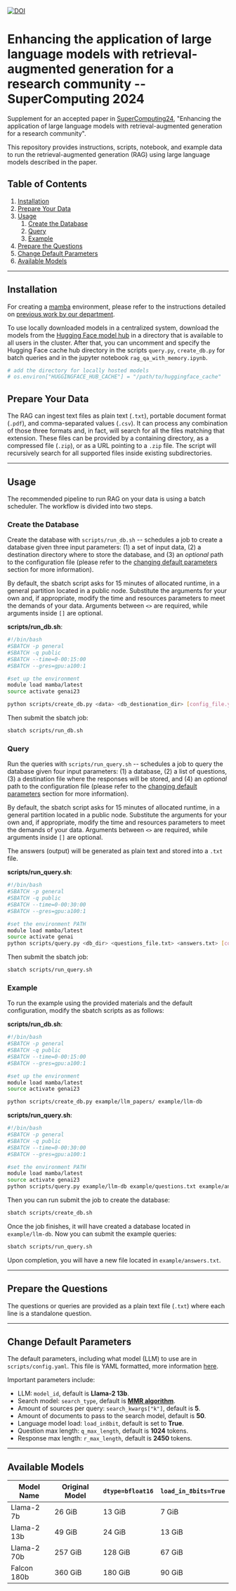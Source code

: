 [![DOI](https://zenodo.org/badge/839083910.svg)](https://zenodo.org/doi/10.5281/zenodo.13328765)

# Enhancing the application of large language models with retrieval-augmented generation for a research community -- SuperComputing 2024

Supplement for an accepted paper in [SuperComputing24](https://sc24.supercomputing.org/),
"Enhancing the application of large language models with retrieval-augmented generation for a research community".

This repository provides instructions, scripts, notebook, and example data to run
the retrieval-augmented generation (RAG) using large language models described in
the paper.

## Table of Contents
1. [Installation](#installation)
2. [Prepare Your Data](#prepare-your-data)
3. [Usage](#usage)
   1. [Create the Database](#create-the-database)
   2. [Query](#query)
   3. [Example](#example)
4. [Prepare the Questions](#prepare-the-questions)
5. [Change Default Parameters](#change-default-parameters)
6. [Available Models](#available-models)

---

## Installation

For creating a [mamba](https://mamba.readthedocs.io/en/latest/) environment, please
refer to the instructions detailed on [previous work by our department](https://github.com/jackfrost1411/HUST23-SC23-LLMs/tree/master?tab=readme-ov-file#installation-steps).

To use locally downloaded models in a centralized system, download the models from the
[Hugging Face model hub](https://huggingface.co/models) in a directory that is
available to all users in the cluster.
After that, you can uncomment and specify the Hugging Face cache hub directory in
the scripts `query.py`, `create_db.py` for batch queries and in the jupyter notebook
`rag_qa_with_memory.ipynb`.
   
```python {.numberLines startFrom="25"}
# add the directory for locally hosted models
# os.environ["HUGGINGFACE_HUB_CACHE"] = "/path/to/huggingface_cache"
```

## Prepare Your Data
The RAG can ingest text files as plain text (`.txt`), portable document format
(`.pdf`), and comma-separated values (`.csv`).
It can process any combination of those three formats and, in fact, will search
for all the files matching that extension.
These files can be provided by a containing directory, as a compressed file
(`.zip`), or as a URL pointing to a `.zip` file.
The script will recursively search for all supported files inside existing
subdirectories.

---

## Usage

The recommended pipeline to run RAG on your data is using a batch scheduler.
The workflow is divided into two steps.

### Create the Database

Create the database with `scripts/run_db.sh` -- schedules a job to create a
database given three input parameters: (1) a set of input data, (2) a destination
directory where to store the database, and (3) an *optional* path to the
configuration file (please refer to the [changing default parameters](#change-default-parameters)
section for more information).

By default, the sbatch script asks for 15 minutes of allocated runtime, in a general
partition located in a public node.
Substitute the arguments for your own and, if appropriate, modify the time and
resources parameters to meet the demands of your data.
Arguments between `<>` are required, while arguments inside `[]` are optional.

**scripts/run_db.sh**:
```bash {.numberLines}
#!/bin/bash
#SBATCH -p general
#SBATCH -q public
#SBATCH --time=0-00:15:00
#SBATCH --gres=gpu:a100:1

#set up the environment
module load mamba/latest
source activate genai23

python scripts/create_db.py <data> <db_destionation_dir> [config_file.yaml]
```

Then submit the sbatch job:
```bash {.numberLines}
sbatch scripts/run_db.sh
```

### Query

Run the queries with `scripts/run_query.sh` -- schedules a job to query the
database given four input parameters: (1) a database, (2) a list of questions,
(3) a destination file where the responses will be stored, and (4) an *optional*
path to the configuration file (please refer to the
[changing default parameters](#change-default-parameters) section for more
information).

By default, the sbatch script asks for 15 minutes of allocated runtime, in a general
partition located in a public node.
Substitute the arguments for your own and, if appropriate, modify the time and
resources parameters to meet the demands of your data.
Arguments between `<>` are required, while arguments inside `[]` are optional.

The answers (output) will be generated as plain text and stored into a `.txt` file.

**scripts/run_query.sh**:
```bash {.numberLines}
#!/bin/bash
#SBATCH -p general
#SBATCH -q public
#SBATCH --time=0-00:30:00
#SBATCH --gres=gpu:a100:1

#set the environment PATH
module load mamba/latest
source activate genai
python scripts/query.py <db_dir> <questions_file.txt> <answers.txt> [config_file.yaml]
```

Then submit the sbatch job:
```bash {.numberLines}
sbatch scripts/run_query.sh
```

### Example

To run the example using the provided materials and the default configuration,
modify the sbatch scripts as as follows:

**scripts/run_db.sh**:
```bash {.numberLines}
#!/bin/bash
#SBATCH -p general
#SBATCH -q public
#SBATCH --time=0-00:15:00
#SBATCH --gres=gpu:a100:1

#set up the environment
module load mamba/latest
source activate genai23

python scripts/create_db.py example/llm_papers/ example/llm-db
```
**scripts/run_query.sh**:
```bash {.numberLines}
#!/bin/bash
#SBATCH -p general
#SBATCH -q public
#SBATCH --time=0-00:30:00
#SBATCH --gres=gpu:a100:1

#set the environment PATH
module load mamba/latest
source activate genai23
python scripts/query.py example/llm-db example/questions.txt example/answers.txt
```

Then you can run submit the job to create the database:
```bash {.numberLines}
sbatch scripts/create_db.sh
```

Once the job finishes, it will have created a database located in `example/llm-db`.
Now you can submit the example queries:
```bash {.numberLines}
sbatch scripts/run_query.sh
```

Upon completion, you will have a new file located in `example/answers.txt`.

---

## Prepare the Questions
The questions or queries are provided as a plain text file (`.txt`) where each
line is a standalone question.

---

## Change Default Parameters
The default parameters, including what model (LLM) to use are in `scripts/config.yaml`.
This file is YAML formatted, more information [here](https://yaml.org/).

Important parameters include:

- LLM: `model_id`, default is **Llama-2 13b**.
- Search model: `search_type`, default is [**MMR algorithm**](https://python.langchain.com/docs/modules/model_io/prompts/example_selector_types/mmr).
- Amount of sources per query: `search_kwargs["k"]`, default is **5**.
- Amount of documents to pass to the search model, default is **50**.
- Language model load: `load_in8bit`, default is set to **True**.
- Question max length: `q_max_length`, default is **1024** tokens.
- Response max length: `r_max_length`, default is **2450** tokens.

---

## Available Models

| Model Name   | Original Model | `dtype=bfloat16` | `load_in_8bits=True` |
|--------------|----------------|------------------|----------------------|
| Llama-2 7b   | 26 GiB          | 13 GiB          | 7 GiB                |
| Llama-2 13b  | 49 GiB          | 24 GiB          | 13 GiB               |
| Llama-2 70b  | 257 GiB         | 128 GiB         | 67 GiB               |
| Falcon 180b  | 360 GiB         | 180 GiB         | 90 GiB               |

